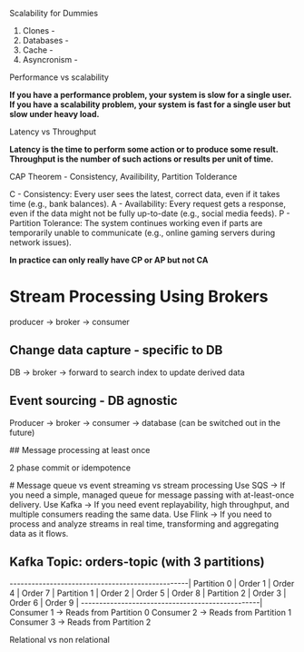 Scalability for Dummies

1. Clones -
2. Databases -
3. Cache -
4. Asyncronism -

Performance vs scalability

**If you have a performance problem, your system is slow for a single user.**
**If you have a scalability problem, your system is fast for a single user but slow under heavy load.**

Latency vs Throughput

**Latency is the time to perform some action or to produce some result.**
**Throughput is the number of such actions or results per unit of time.**

CAP Theorem - Consistency, Availibility, Partition Tolderance

C - Consistency: Every user sees the latest, correct data, even if it takes time (e.g., bank balances).
A - Availability: Every request gets a response, even if the data might not be fully up-to-date (e.g., social media feeds).
P - Partition Tolerance: The system continues working even if parts are temporarily unable to communicate (e.g., online gaming servers during network issues).

**In practice can only really have CP or AP but not CA**

# Stream Processing Using Brokers

producer -> broker -> consumer

## Change data capture - specific to DB

DB -> broker -> forward to search index to update derived data

## Event sourcing - DB agnostic

Producer -> broker -> consumer -> database (can be switched out in the future)

## Message processing at least once

2 phase commit or idempotence

# Message queue vs event streaming vs stream processing
Use SQS → If you need a simple, managed queue for message passing with at-least-once delivery.
Use Kafka → If you need event replayability, high throughput, and multiple consumers reading the same data.
Use Flink → If you need to process and analyze streams in real time, transforming and aggregating data as it flows.

## Kafka Topic: orders-topic (with 3 partitions)

-------------------------------------------------|
Partition 0 | Order 1 | Order 4 | Order 7 |
Partition 1 | Order 2 | Order 5 | Order 8 |
Partition 2 | Order 3 | Order 6 | Order 9 |
-------------------------------------------------|
Consumer 1 -> Reads from Partition 0
Consumer 2 -> Reads from Partition 1
Consumer 3 -> Reads from Partition 2

Relational vs non relational

